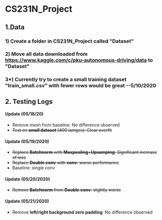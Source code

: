 # CS231N_Project
## 1.Data
### 1) Create a folder in CS231N_Project called "Dataset"
### 2) Move all data downloaded from https://www.kaggle.com/c/pku-autonomous-driving/data to "Dataset"
### 3*) Currently try to create a small training dataset "train_small.csv" with fewer rows would be great --5/10/2020


## 2. Testing Logs

#### Update (05/18/20)
* Remove mesh from baseline: No difference observed
* <s>Test on **small dataset** (400 iamges): Clear overfit</s>

#### Update (05/19/2020)
* <s>Replace **Batchnorm** with **Maxpooling+Upsamping**: Significant increase of loss</s>
* <s>Replace **Double conv** with **conv**: worse performance</s>
* Baseline: single conv

#### Update (05/20/2020)
* <s>Remove **Batchnorm** from **Double conv**: slightly worse</s>

#### Update (05/21/2020)
* Remove **left/right background zero padding**: No difference observed